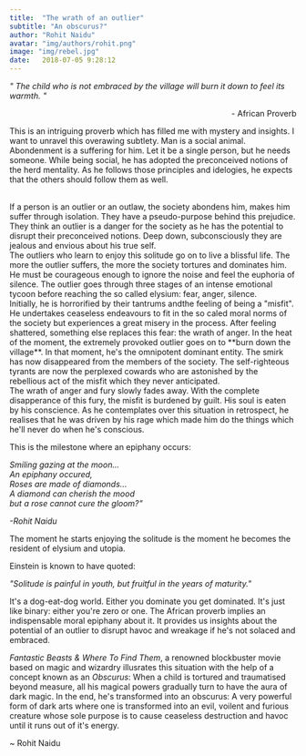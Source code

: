 ```yaml
---
title:  "The wrath of an outlier"
subtitle: "An obscurus?"
author: "Rohit Naidu"
avatar: "img/authors/rohit.png"
image: "img/rebel.jpg"
date:   2018-07-05 9:28:12
---
```


 *" The child who is not embraced by the village will burn it down to feel its warmth. "*
<p align="right">- African Proverb</p>

This is an intriguing proverb which has filled me with mystery and insights. I want to unravel this overawing subtlety. Man is a social animal. Abondenment is a suffering for him. Let it be a single person, but he needs someone. While being social, he has adopted the preconceived notions of the herd mentality. As he follows those principles and idelogies, he expects that the others should follow them as well.

<br>
If a person is an outlier or an outlaw, the society abondens him, makes him suffer through isolation. They have a pseudo-purpose behind this prejudice. They think an outlier is a danger for the society as he has the potential to disrupt their preconceived notions. Deep down, subconsciously they are jealous and envious about his true self.

<br>
The outliers who learn to enjoy this solitude go on to live a blissful life. The more the outlier suffers, the more the society tortures and dominates him. He must be courageous enough to ignore the noise and feel the euphoria of silence. The outlier goes through three stages of an intense emotional tycoon before reaching the so called elysium: fear, anger, silence.

<br>
Initially, he is horrorified by their tantrums andthe feeling of being a "misfit". He undertakes ceaseless endeavours to fit in the so caled moral norms of the society but experiences a great misery in the process. After feeling shattered, something else replaces this fear: the wrath of anger. In the heat of the moment, the extremely provoked outlier goes on to     
**burn down the village**. In that moment, he's the omnipotent dominant entity. The smirk has now disappeared from the members of the society. The self-righteous tyrants are now the perplexed cowards who are astonished by the rebellious act of the misfit which they never anticipated. 

<br>
The wrath of anger and fury slowly fades away. With the complete disapperance of this fury, the misfit is burdened by guilt. His soul is eaten by his conscience. As he contemplates over this situation in retrospect, he realises that he was driven by his rage which made him do the things which he'll never do when he's conscious. 


This is the milestone where an epiphany occurs:

<p style = "font-family: Baskerville font-size: 24px">
<i>Smiling gazing at the moon...</i><br/>
<i>An epiphany occured,</i><br/>
<i>Roses are made of diamonds...</i><br/>
<i>A diamond can cherish the mood</i><br/>
<i>but a rose cannot cure the gloom?"</i><br/>
<i><p align="left">-Rohit Naidu</p></i>
</p>
The moment he starts enjoying the solitude is the moment he becomes the resident of elysium and utopia. 

Einstein is known to have quoted: 

*"Solitude is painful in youth, but fruitful in the years of maturity."*


It's a dog-eat-dog world. Either you dominate you get dominated. It's just like binary: either you're zero or one. The African proverb implies an indispensable moral epiphany about it. It provides us insights about the potential of an outlier to disrupt havoc and wreakage if he's not solaced and embraced. 


*Fantastic Beasts & Where To Find Them*, a renowned blockbuster movie based on magic and wizardry illusrates this situation with the help of a concept known as an *Obscurus*: When a child is tortured and traumatised beyond measure, all his magical powers gradually turn to have the aura of dark magic. In the end, he's transformed into an obscurus: A very powerful form of dark arts where one is transformed into an evil, voilent and furious creature whose sole purpose is to cause ceaseless destruction and havoc until it runs out of it's energy. 


~ Rohit Naidu


